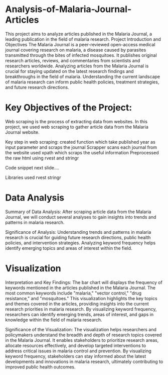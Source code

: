 # Analysis-of-Malaria-Journal-Articles
This project aims to analyze articles published in the Malaria Journal, a leading publication in the field of malaria research.
Project Introduction and Objectives
The Malaria Journal is a peer-reviewed open-access medical journal covering research on malaria, a disease caused by parasites transmitted through the bites of infected mosquitoes.
It publishes original research articles, reviews, and commentaries from scientists and researchers worldwide.
Analyzing articles from the Malaria Journal is crucial for staying updated on the latest research findings and breakthroughs in the field of malaria.
Understanding the current landscape of malaria research can inform public health policies, treatment strategies, and future research directions.

# Key Objectives of the Project:
Web scraping is the process of extracting data from websites. In this project, we used web scraping to gather article data from the Malaria Journal website.

Key step in web scraping:
created function which take published year as input parameter and scraps the journal 
Scrapper scans each journal from the website 
used xpath which scraps the useful information
Preprocessed the raw html using rvest and stringr

Code snippet
next slide….

Libraries used 
rvest
stringr

# Data Analysis 

Summary of Data Analysis:
After scraping article data from the Malaria Journal, we will conduct several analyses to gain insights into trends and patterns in malaria research.

Significance of Analysis:
Understanding trends and patterns in malaria research is crucial for guiding future research directions, public health policies, and intervention strategies.
Analyzing keyword frequency helps identify emerging topics and areas of interest within the field.

# Visualization 

Interpretation and Key Findings:
The bar chart will displays the frequency of keywords mentioned in the articles published in the Malaria Journal.
The most common keywords include "malaria," "vector control," "drug resistance," and "mosquitoes."
This visualization highlights the key topics and themes covered in the articles, providing insights into the current research priorities in malaria research.
By visualizing keyword frequency, researchers can identify emerging trends, areas of interest, and gaps in knowledge within the field of malaria research.

Significance of the Visualization:
The visualization helps researchers and policymakers understand the breadth and depth of research topics covered in the Malaria Journal.
It enables stakeholders to prioritize research areas, allocate resources effectively, and develop targeted interventions to address critical issues in malaria control and prevention.
By visualizing keyword frequency, stakeholders can stay informed about the latest developments and innovations in malaria research, ultimately contributing to improved public health outcomes.





